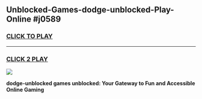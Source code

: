 
## Unblocked-Games-dodge-unblocked-Play-Online #j0589
<h3>
<a href="https://news.freeplayer.one?title=dodge-unblocked&ref=3">CLICK TO PLAY</a></h3>
<hr>

<h3>
<a href="https://news.freeplayer.one?title=dodge-unblocked&ref=3">CLICK 2 PLAY</a>
  
</h3>

<a href="https://news.freeplayer.one?title=dodge-unblocked&ref=3"><img src="https://clearcache.store/games.png"></a>


**dodge-unblocked games unblocked: Your Gateway to Fun and Accessible Online Gaming**
